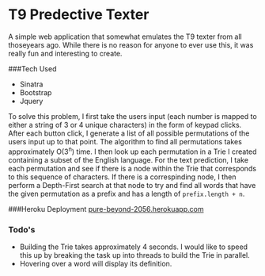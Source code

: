 # T9 Predective Texter

A simple web application that somewhat emulates the T9 texter from all thoseyears ago. While there is no reason for anyone to ever use this, it was really fun and interesting to create.

###Tech Used

  - Sinatra 
  - Bootstrap
  - Jquery

To solve this problem, I first take the users input (each number is mapped to either a string of 3 or 4 unique characters) in the form of keypad clicks. After each button click, I generate a list of all possible permutations of the users input up to that point. The algorithm to find all permutations takes approximately O(3<sup>n</sup>) time. I then look up each permutation in a Trie I created containing a subset of the English language. For the text prediction, I take each permutation and see if there is a node within the Trie that corresponds to this sequence of characters. If there is a correspinding node, I then perform a Depth-First search at that node to try and find all words that have the given permutation as a prefix and has a length of `prefix.length + n`.


###Heroku Deployment
[pure-beyond-2056.herokuapp.com]

### Todo's

- Building the Trie takes approximately 4 seconds. I would like to speed this up by breaking the task up into threads to build the Trie in parallel.
- Hovering over a word will display its definition.

[pure-beyond-2056.herokuapp.com]:https://pure-beyond-2056.herokuapp.com/
